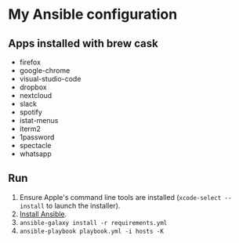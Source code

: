 # My Ansible configuration

## Apps installed with brew cask
- firefox
- google-chrome
- visual-studio-code
- dropbox
- nextcloud
- slack
- spotify
- istat-menus
- iterm2
- 1password
- spectacle
- whatsapp

## Run 

1. Ensure Apple's command line tools are installed (`xcode-select --install` to launch the installer).
2. [Install Ansible](http://docs.ansible.com/intro_installation.html).
3. `ansible-galaxy install -r requirements.yml`
4. `ansible-playbook playbook.yml -i hosts -K`
